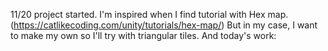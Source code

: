 11/20
project started.
I'm inspired when I find tutorial with Hex map.(https://catlikecoding.com/unity/tutorials/hex-map/)
But in my case, I want to make my own so I'll try with triangular tiles.
And today's work:
